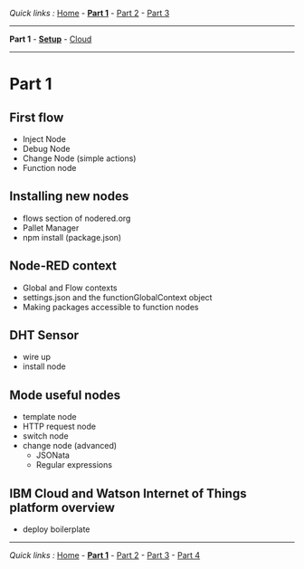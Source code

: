 *Quick links :*
[Home](/README.md) - [**Part 1**](/part1/README.md) - [Part 2](/part2/README.md) - [Part 3](/part3/README.md)
***
**Part 1** - [**Setup**](/part1/PREREQ.md) - [Cloud](/part1/IOTCLOUD.md)
***

# Part 1

## First flow

- Inject Node
- Debug Node
- Change Node (simple actions)
- Function node

## Installing new nodes

- flows section of nodered.org
- Pallet Manager
- npm install (package.json)

## Node-RED context

- Global and Flow contexts
- settings.json and the functionGlobalContext object
- Making packages accessible to function nodes

## DHT Sensor

- wire up
- install node

## Mode useful nodes

- template node
- HTTP request node
- switch node
- change node (advanced)
  - JSONata
  - Regular expressions

## IBM Cloud and Watson Internet of Things platform overview

- deploy boilerplate

***
*Quick links :*
[Home](/README.md) - [**Part 1**](/part1/README.md) - [Part 2](/part2/README.md) - [Part 3](/part3/README.md) - [Part 4](/part4/README.md)
